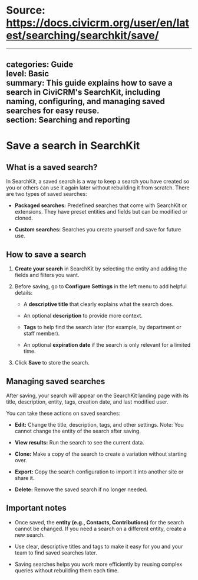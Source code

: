 # Source: https://docs.civicrm.org/user/en/latest/searching/searchkit/save/

---
categories: Guide  
level: Basic  
summary: This guide explains how to save a search in CiviCRM's SearchKit, including naming, configuring, and managing saved searches for easy reuse.  
section: Searching and reporting  
---

# Save a search in SearchKit

## What is a saved search?

In SearchKit, a saved search is a way to keep a search you have created so you or others can use it again later without rebuilding it from scratch. There are two types of saved searches:

- **Packaged searches:** Predefined searches that come with SearchKit or extensions. They have preset entities and fields but can be modified or cloned.

- **Custom searches:** Searches you create yourself and save for future use.

## How to save a search

1. **Create your search** in SearchKit by selecting the entity and adding the fields and filters you want.

2. Before saving, go to **Configure Settings** in the left menu to add helpful details:

   - A **descriptive title** that clearly explains what the search does.

   - An optional **description** to provide more context.

   - **Tags** to help find the search later (for example, by department or staff member).

   - An optional **expiration date** if the search is only relevant for a limited time.

3. Click **Save** to store the search.

## Managing saved searches

After saving, your search will appear on the SearchKit landing page with its title, description, entity, tags, creation date, and last modified user.

You can take these actions on saved searches:

- **Edit:** Change the title, description, tags, and other settings. Note: You cannot change the entity of the search after saving.

- **View results:** Run the search to see the current data.

- **Clone:** Make a copy of the search to create a variation without starting over.

- **Export:** Copy the search configuration to import it into another site or share it.

- **Delete:** Remove the saved search if no longer needed.

## Important notes

- Once saved, the **entity (e.g., Contacts, Contributions)** for the search cannot be changed. If you need a search on a different entity, create a new search.

- Use clear, descriptive titles and tags to make it easy for you and your team to find saved searches later.

- Saving searches helps you work more efficiently by reusing complex queries without rebuilding them each time.